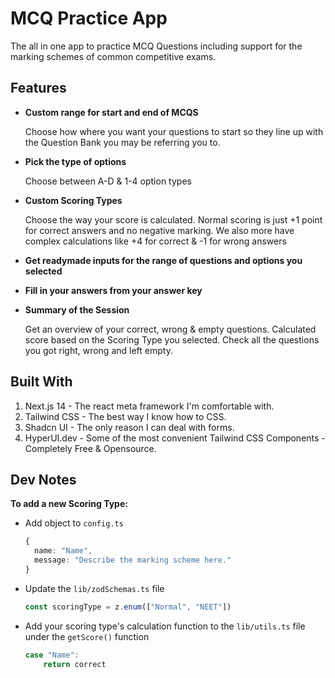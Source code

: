 # MCQ Practice App

The all in one app to practice MCQ Questions including support for the marking schemes of common competitive exams.

## Features

- **Custom range for start and end of MCQS**

  Choose how where you want your questions to start so they line up with the Question Bank you may be referring you to.

- **Pick the type of options**

  Choose between A-D & 1-4 option types

- **Custom Scoring Types**

  Choose the way your score is calculated. Normal scoring is just +1 point for correct answers and no negative marking. We also more have complex calculations like +4 for correct & -1 for wrong answers

- **Get readymade inputs for the range of questions and options you selected**

- **Fill in your answers from your answer key**

- **Summary of the Session**

  Get an overview of your correct, wrong & empty questions. Calculated score based on the Scoring Type you selected. Check all the questions you got right, wrong and left empty.

## Built With

1. Next.js 14 - The react meta framework I'm comfortable with.
1. Tailwind CSS - The best way I know how to CSS.
1. Shadcn UI - The only reason I can deal with forms.
1. HyperUI.dev - Some of the most convenient Tailwind CSS Components - Completely Free & Opensource.

## Dev Notes

**To add a new Scoring Type:**

- Add object to `config.ts`

  ```ts
  {
    name: "Name",
    message: "Describe the marking scheme here."
  }
  ```

- Update the `lib/zodSchemas.ts` file

  ```ts
  const scoringType = z.enum(["Normal", "NEET"])
  ```

- Add your scoring type's calculation function to the `lib/utils.ts` file under the `getScore()` function
  ```ts
  case "Name":
      return correct
  ```
